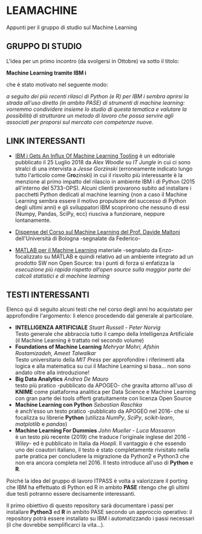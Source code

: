 # LEAMACHINE
Appunti per il gruppo di studio sul Machine Learning

## GRUPPO DI STUDIO
L'idea per un primo incontro (da svolgersi in Ottobre) va sotto il titolo:

**Machine Learning tramite IBM i**

che è stato motivato nel seguente modo:

*a seguito dei più recenti rilasci di Python (e R) per IBM i sembra aprirsi la strada all'uso diretto (in ambito PASE) di strumenti di machine learning: vorremmo condividere insieme lo studio di questa tematica e valutare la possibilità di strutturare un metodo di lavoro che possa servire agli associati per proporsi sul mercato con competenze nuove.*

## LINK INTERESSANTI

* [IBM i Gets An Influx Of Machine Learning Tooling](https://www.itjungle.com/2018/07/25/ibm-i-gets-an-influx-of-machine-learning-tooling/) è un editoriale pubblicato il 25 Luglio 2018 da *Alex Woodie* su *IT Jungle* in cui ci sono stralci di una intervista a *Jesse Gorzinski* (erroneamente indicato lungo tutto l'articolo come G**ro**zinski) in cui il risvolto più interessante è la menzione al primo impatto del rilascio in ambiente IBM i di Python (2015 all'interno del 5733-OPS). Alcuni clienti provarono subito ad installare i pacchetti Python dedicati al machine learning (non a caso il Machine Learning sembra essere il motivo propulsore del successo di Python degli ultimi anni) e gli sviluppatori IBM scoprirono che nessuno di essi (Numpy, Pandas, SciPy, ecc) riusciva a funzionare, neppure lontanamente.

* [Dispense del Corso sul Machine Learning del Prof. Davide Maltoni](http://bias.csr.unibo.it/maltoni/ml/) dell'Università di Bologna -segnalate da Federico-

* [MATLAB per il Machine Learning](https://it.mathworks.com/solutions/machine-learning.html) materiale -segnalato da Enzo- focalizzato su MATLAB e quindi relativo ad un ambiente integrato ad un prodotto SW non Open Source: tra i punti di forza si enfatizza la *esecuzione più rapida rispetto all’open source sulla maggior parte dei calcoli statistici e di machine learning*

## TESTI INTERESSANTI
Elenco qui di seguito alcuni testi che nel corso degli anni ho acquistato per approfondire l'argomento: li elenco procedendo dal generale al particolare.

* **INTELLIGENZA ARTIFICIALE** *Stuart Russell - Peter Norvig* <br/> Testo generale che abbraccia tutto il campo della Intelligenza Artificiale (il Machine Learning è trattato nel secondo volume)
* **Foundations of Machine Learning** *Mehryar Mohri, Afshin Rostamizadeh, Ameet Talwalkar* <br/> Testo universitario della *MIT Press* per approfondire i riferimenti alla logica e alla matematica su cui il Machine Learning si basa... non sono andato oltre alla introduzione!
* **Big Data Analytics** *Andrea De Mauro* <br/> testo più pratico -pubblicato da APOGEO- che gravita attorno all'uso di **KNIME** come piattaforma analitica per Data Science e Machine Learning con gran parte dei tools offerti gratuitamente con licenza Open Source
* **Machine Learning con Python** *Sebastian Raschka* <br/> è anch'esso un testo pratico -pubblicato da APOGEO nel 2016- che si focalizza su librerie **Python** (utilizza *NumPy*, *SciPy*, *scikit-learn*, *matplotlib* e *pandas*)
* **Machine Learning For Dummies** *John Mueller - Luca Massaron* <br/>
è un testo più recente (2019) che traduce l'originale inglese del 2016 -*Wiley*- ed è pubblicato in Italia da *Hoepli*. Il vantaggio è che essendo uno dei coautori italiano, il testo è stato completamente rivisitato nella parte pratica per concludere la migrazione da Python2 e Python3 che non era ancora completa nel 2016. Il testo introduce all'uso di **Python** e **R**.

Poiché la idea del gruppo di lavoro ITPASS è volta a valorizzare il porting che IBM ha effettuato di Python ed R in ambito **PASE** ritengo che gli ultimi due testi potranno essere decisamente interessanti. 

Il primo obiettivo di questo repository sarà documentare i passi per installare **Python3** ed **R** in ambito PASE secondo un approccio operativo: il repository potrà essere installato su IBM i automatizzando i passi necessari (il che dovrebbe semplificarci la vita...).